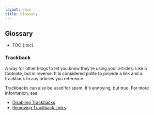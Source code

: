 ```yaml
---
layout: docs
title: Glossary
---
```


<h2>Glossary</h2>

* TOC
{:toc}

### Trackback

A way for other blogs to let you know they're using your articles. Like a footnote, but in reverse. It is considered polite to provide a link and a trackback to any articles you reference.

Trackbacks can also be used for spam. It's annoying, but true. For more information, see

* [Disabling Trackbacks](/docs/faq/ask-the-expert/spam-protector.html)
* [Removing Trackback Links](/docs/faq/ask-the-expert/removing-trackback-links.html)
